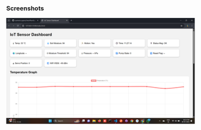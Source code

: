 
### Screenshots
<!-- ![Description](https://github.com/aasheeta-gajera/GeetajiAspDotnet/raw/main/wwwroot/Assets/home.png) -->
![Smart Plant](Images/smartplantd1.png)
